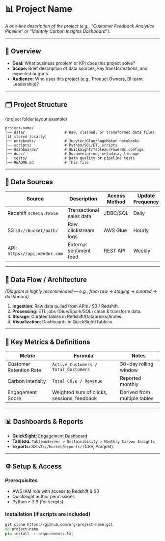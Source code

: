 # 📊 Project Name
_A one-line description of the project (e.g., “Customer Feedback Analytics Pipeline” or “Monthly Carbon Insights Dashboard”)._

---

## 📌 Overview
- **Goal:** What business problem or KPI does this project solve?  
- **Scope:** Brief description of data sources, key transformations, and expected outputs.  
- **Audience:** Who uses this project (e.g., Product Owners, BI team, Leadership)?  

---

## 🗂️ Project Structure
(project folder layout example)

    project-name/
    │── data/                  # Raw, cleaned, or transformed data files (if stored locally)
    │── notebooks/             # Jupyter/Glue/SageMaker notebooks
    │── scripts/               # Python/SQL/ETL scripts
    │── dashboards/            # QuickSight/Tableau/PowerBI configs
    │── docs/                  # Documentation, metadata, lineage
    │── tests/                 # Data quality or pipeline tests
    │── README.md              # This file

---

## 📡 Data Sources
| Source | Description | Access Method | Update Frequency | Owner |
|--------|-------------|---------------|-----------------|-------|
| Redshift `schema.table` | Transactional sales data | JDBC/SQL | Daily | Data Eng |
| S3 `s3://bucket/path/` | Raw clickstream logs | AWS Glue | Hourly | Eng Team |
| API: `https://api.vendor.com` | External sentiment feed | REST API | Weekly | Vendor |

---

## 🔄 Data Flow / Architecture
_(Diagram is highly recommended — e.g., from raw → staging → curated → dashboard)_  

1. **Ingestion**: Raw data pulled from APIs / S3 / Redshift.  
2. **Processing**: ETL jobs (Glue/Spark/SQL) clean & transform data.  
3. **Storage**: Curated tables in Redshift/Databricks/Andes.  
4. **Visualization**: Dashboards in QuickSight/Tableau.  

---

## 🧮 Key Metrics & Definitions
| Metric | Formula | Notes |
|--------|---------|-------|
| Customer Retention Rate | `Active_Customers / Total_Customers` | 30-day rolling window |
| Carbon Intensity | `Total CO₂e / Revenue` | Reported monthly |
| Engagement Score | Weighted sum of clicks, sessions, feedback | Derived from multiple tables |

---

## 📊 Dashboards & Reports
- **QuickSight:** [Engagement Dashboard](https://quicksight.aws.amazon.com/)  
- **Tableau:** `TableauServer > Sustainability > Monthly Carbon Insights`  
- **Exports:** S3 `s3://bucket/exports/` (CSV, Parquet)  

---

## ⚙️ Setup & Access
### Prerequisites
- AWS IAM role with access to Redshift & S3  
- QuickSight author permissions  
- Python ≥ 3.9 (for scripts)  

### Installation (if scripts are included)
```bash
git clone https://github.com/org/project-name.git
cd project-name
pip install -r requirements.txt
